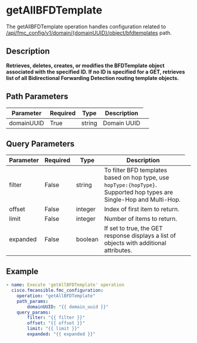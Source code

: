 # getAllBFDTemplate

The getAllBFDTemplate operation handles configuration related to [/api/fmc_config/v1/domain/{domainUUID}/object/bfdtemplates](/paths//api/fmc_config/v1/domain/{domain_uuid}/object/bfdtemplates.md) path.&nbsp;
## Description
**Retrieves, deletes, creates, or modifies the BFDTemplate object associated with the specified ID. If no ID is specified for a GET, retrieves list of all Bidirectional Forwarding Detection routing template objects.**

## Path Parameters
| Parameter | Required | Type | Description |
| --------- | -------- | ---- | ----------- |
| domainUUID | True | string <td colspan=3> Domain UUID |

## Query Parameters
| Parameter | Required | Type | Description |
| --------- | -------- | ---- | ----------- |
| filter | False | string <td colspan=3> To filter BFD templates based on hop type, use <code>hopType:{hopType}</code>. Supported hop types are Single-Hop and Multi-Hop. |
| offset | False | integer <td colspan=3> Index of first item to return. |
| limit | False | integer <td colspan=3> Number of items to return. |
| expanded | False | boolean <td colspan=3> If set to true, the GET response displays a list of objects with additional attributes. |

## Example
```yaml
- name: Execute 'getAllBFDTemplate' operation
  cisco.fmcansible.fmc_configuration:
    operation: "getAllBFDTemplate"
    path_params:
        domainUUID: "{{ domain_uuid }}"
    query_params:
        filter: "{{ filter }}"
        offset: "{{ offset }}"
        limit: "{{ limit }}"
        expanded: "{{ expanded }}"

```